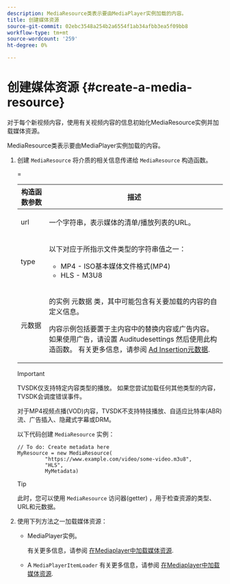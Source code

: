 ```yaml
---
description: MediaResource类表示要由MediaPlayer实例加载的内容。
title: 创建媒体资源
source-git-commit: 02ebc3548a254b2a6554f1ab34afbb3ea5f09bb8
workflow-type: tm+mt
source-wordcount: '259'
ht-degree: 0%

---
```


# 创建媒体资源 {#create-a-media-resource}

对于每个新视频内容，使用有关视频内容的信息初始化MediaResource实例并加载媒体资源。

MediaResource类表示要由MediaPlayer实例加载的内容。

1. 创建 `MediaResource` 将介质的相关信息传递给 `MediaResource` 构造函数。

   <table id="table_DD0D5D9129D54F73881399B9B4FF546A"> 
    <thead> 
      <tr> 
      <th colname="col1" class="entry"> 构造函数参数 </th> 
      <th colname="col2" class="entry"> 描述 </th> 
      </tr>
    </thead>
    =<tbody> 
      <tr> 
      <td colname="col1"><span class="codeph"> url</span> </td> 
      <td colname="col2"> <p>一个字符串，表示媒体的清单/播放列表的URL。 </p> </td> 
      </tr> 
      <tr> 
      <td colname="col1"><span class="codeph"> type</span> </td> 
      <td colname="col2"> <p>以下对应于所指示文件类型的字符串值之一： 
        <ul id="ul_7512E90B7B294EF9BFBA2D68DE678CBB"> 
        <li id="li_AA84434E84184A3D909552794B425ABD"><span class="codeph"> MP4</span> - ISO基本媒体文件格式(MP4) </li> 
        <li id="li_8A2F3752569344B59EE30303A8393488"><span class="codeph"> HLS</span> - M3U8 </li> 
        </ul> </p> </td> 
      </tr> 
      <tr> 
      <td colname="col1"><span class="codeph"> 元数据</span> </td> 
      <td colname="col2"> <p>的实例 <span class="codeph"> 元数据</span> 类，其中可能包含有关要加载的内容的自定义信息。 </p> <p>内容示例包括要置于主内容中的替换内容或广告内容。 如果使用广告，请设置 <span class="codeph"> Auditudesettings</span> 然后使用此构造函数。 有关更多信息，请参阅 <a href="../../../tvsdk-1.4-for-desktop-hls/ad-insertion/ad-insertion-metadata/c-psdk-dhls-1.4-ad-insertion-metadata.md" format="dita" scope="local"> Ad Insertion元数据</a>. </p> </td> 
      </tr> 
    </tbody> 
   </table>

   >[!IMPORTANT]
   >
   >TVSDK仅支持特定内容类型的播放。 如果您尝试加载任何其他类型的内容，TVSDK会调度错误事件。
   >
   >对于MP4视频点播(VOD)内容，TVSDK不支持特技播放、自适应比特率(ABR)流、广告插入、隐藏式字幕或DRM。

   以下代码创建 `MediaResource` 实例：

   ```
   // To do: Create metadata here
   MyResource = new MediaResource(
            "https://www.example.com/video/some-video.m3u8", 
            "HLS",
            MyMetadata)
   ```

   >[!TIP]
   >
   >此时，您可以使用 `MediaResource` 访问器(getter) ，用于检查资源的类型、URL和元数据。

1. 使用下列方法之一加载媒体资源：

   * MediaPlayer实例。

     有关更多信息，请参阅 [在Mediaplayer中加载媒体资源](../../../tvsdk-1.4-for-desktop-hls/t-psdk-dhls-1.4-configure/c-psdk-dhls-1.4-mediaplayer-initialize-for-video/t-psdk-dhls-1.4-media-resource-load.md).
   * A `MediaPlayerItemLoader` 有关更多信息，请参阅 [在Mediaplayer中加载媒体资源](../../../tvsdk-1.4-for-desktop-hls/t-psdk-dhls-1.4-configure/c-psdk-dhls-1.4-mediaplayer-initialize-for-video/t-psdk-dhls-1.4-media-resource-load.md).
